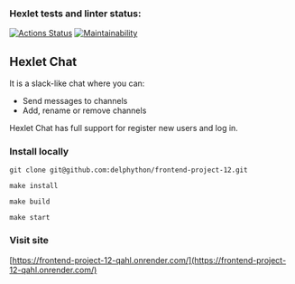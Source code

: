 ### Hexlet tests and linter status:
[![Actions Status](https://github.com/delphython/frontend-project-12/actions/workflows/hexlet-check.yml/badge.svg)](https://github.com/delphython/frontend-project-12/actions)
[![Maintainability](https://api.codeclimate.com/v1/badges/cd559f511ca4a069d4b1/maintainability)](https://codeclimate.com/github/delphython/frontend-project-12/maintainability)

## Hexlet Chat
It is a slack-like chat where you can:
- Send messages to channels
- Add, rename or remove channels

Hexlet Chat has full support for register new users and log in.

### Install locally
```
git clone git@github.com:delphython/frontend-project-12.git
```
```
make install
```
```
make build
```
```
make start
```
### Visit site
[https://frontend-project-12-qahl.onrender.com/](https://frontend-project-12-qahl.onrender.com/)